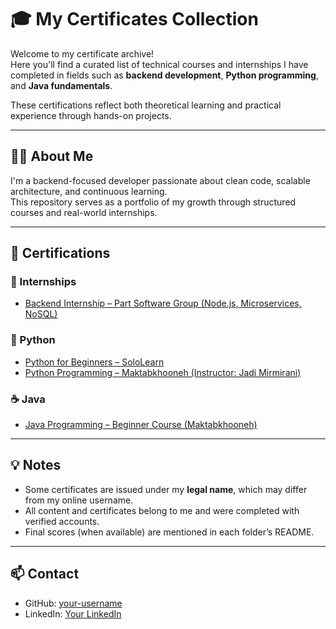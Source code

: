 # 🎓 My Certificates Collection

Welcome to my certificate archive!  
Here you'll find a curated list of technical courses and internships I have completed in fields such as **backend development**, **Python programming**, and **Java fundamentals**.

These certifications reflect both theoretical learning and practical experience through hands-on projects.

---

## 👨‍💻 About Me

I'm a backend-focused developer passionate about clean code, scalable architecture, and continuous learning.  
This repository serves as a portfolio of my growth through structured courses and real-world internships.

---

## 🧾 Certifications

### 🏢 Internships

- [Backend Internship – Part Software Group (Node.js, Microservices, NoSQL)](./backend-internship-part-2025)

### 🐍 Python

- [Python for Beginners – SoloLearn](./python-for-beginners-sololearn)
- [Python Programming – Maktabkhooneh (Instructor: Jadi Mirmirani)](./python-maktabkhooneh-beginner)

### ☕ Java

- [Java Programming – Beginner Course (Maktabkhooneh)](./java-maktabkhooneh-beginner)

---

## 💡 Notes

- Some certificates are issued under my **legal name**, which may differ from my online username.
- All content and certificates belong to me and were completed with verified accounts.
- Final scores (when available) are mentioned in each folder’s README.

---

## 📫 Contact

- GitHub: [your-username](https://github.com/melika-nick)
- LinkedIn: [Your LinkedIn](https://linkedin.com/in/melika-nick)

